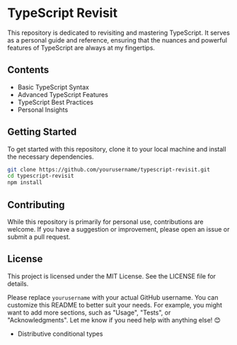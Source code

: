 # TypeScript Revisit

This repository is dedicated to revisiting and mastering TypeScript. It serves as a personal guide and reference, ensuring that the nuances and powerful features of TypeScript are always at my fingertips.

## Contents

- Basic TypeScript Syntax
- Advanced TypeScript Features
- TypeScript Best Practices
- Personal Insights

## Getting Started

To get started with this repository, clone it to your local machine and install the necessary dependencies.

```bash
git clone https://github.com/yourusername/typescript-revisit.git
cd typescript-revisit
npm install
```

## Contributing

While this repository is primarily for personal use, contributions are welcome. If you have a suggestion or improvement, please open an issue or submit a pull request.

## License

This project is licensed under the MIT License. See the LICENSE file for details.

Please replace `yourusername` with your actual GitHub username. You can customize this README to better suit your needs. For example, you might want to add more sections, such as "Usage", "Tests", or "Acknowledgments". Let me know if you need help with anything else! 😊

<!-- Need to Delve into This Topics -->

- Distributive conditional types
